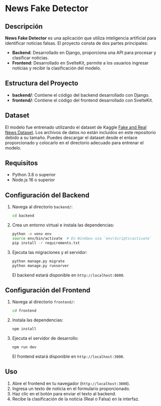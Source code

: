 # News Fake Detector

## Descripción

**News Fake Detector** es una aplicación que utiliza inteligencia artificial para identificar noticias falsas. El proyecto consta de dos partes principales:
- **Backend**: Desarrollado en Django, proporciona una API para procesar y clasificar noticias.
- **Frontend**: Desarrollado en SvelteKit, permite a los usuarios ingresar noticias y recibir la clasificación del modelo.

## Estructura del Proyecto

- **backend/**: Contiene el código del backend desarrollado con Django.
- **frontend/**: Contiene el código del frontend desarrollado con SvelteKit.


## Dataset

El modelo fue entrenado utilizando el dataset de Kaggle [Fake and Real News Dataset](https://www.kaggle.com/datasets/clmentbisaillon/fake-and-real-news-dataset). Los archivos de datos no están incluidos en este repositorio debido a su tamaño. Puedes descargar el dataset desde el enlace proporcionado y colocarlo en el directorio adecuado para entrenar el modelo.


## Requisitos

- Python 3.8 o superior
- Node.js 16 o superior

## Configuración del Backend

1. Navega al directorio `backend/`:
   ```bash
   cd backend
   ```
2. Crea un entorno virtual e instala las dependencias:
   ```bash
   python -m venv env
   source env/bin/activate  # En Windows usa `env\Scripts\activate`
   pip install -r requirements.txt
   ```

3. Ejecuta las migraciones y el servidor:
   ```bash
   python manage.py migrate
   python manage.py runserver
   ```

   El backend estará disponible en `http://localhost:8000`.

## Configuración del Frontend

1. Navega al directorio `frontend/`:
   ```bash
   cd frontend
   ```

2. Instala las dependencias:
   ```bash
   npm install
   ```

3. Ejecuta el servidor de desarrollo:
   ```bash
   npm run dev
   ```

   El frontend estará disponible en `http://localhost:3000`.

## Uso

1. Abre el frontend en tu navegador (`http://localhost:3000`).
2. Ingresa un texto de noticia en el formulario proporcionado.
3. Haz clic en el botón para enviar el texto al backend.
4. Recibe la clasificación de la noticia (Real o Falsa) en la interfaz.

